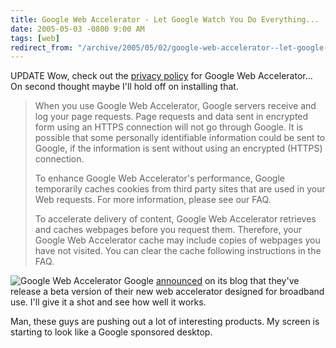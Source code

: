 ```yaml
---
title: Google Web Accelerator - Let Google Watch You Do Everything...
date: 2005-05-03 -0800 9:00 AM
tags: [web]
redirect_from: "/archive/2005/05/02/google-web-accelerator--let-google-watch-you-do-everything.aspx/"
---
```


UPDATE Wow, check out the [privacy
policy](http://webaccelerator.google.com/privacy) for Google Web
Accelerator... On second thought maybe I'll hold off on installing that.

> When you use Google Web Accelerator, Google servers receive and log
> your page requests. Page requests and data sent in encrypted form
> using an HTTPS connection will not go through Google. It is possible
> that some personally identifiable information could be sent to Google,
> if the information is sent without using an encrypted (HTTPS)
> connection.
>
> To enhance Google Web Accelerator's performance, Google temporarily
> caches cookies from third party sites that are used in your Web
> requests. For more information, please see our FAQ.
>
> To accelerate delivery of content, Google Web Accelerator retrieves
> and caches webpages before you request them. Therefore, your Google
> Web Accelerator cache may include copies of webpages you have not
> visited. You can clear the cache following instructions in the FAQ.

![Google Web Accelerator](/images/GoogleWebAccelerator.gif) Google
[announced](http://www.google.com/googleblog/2005/05/time-waits-for-no-one.html)
on its blog that they've release a beta version of their new web
accelerator designed for broadband use. I'll give it a shot and see how
well it works.

Man, these guys are pushing out a lot of interesting products. My screen
is starting to look like a Google sponsored desktop.

